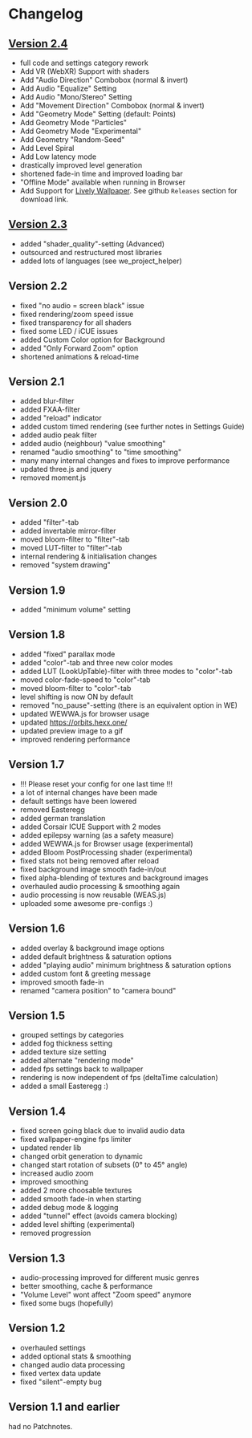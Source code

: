 # Changelog

## [Version 2.4](https://github.com/hexxone/audiorbits/releases/tag/2.4)

- full code and settings category rework
- Add VR (WebXR) Support with shaders
- Add "Audio Direction" Combobox (normal & invert)
- Add Audio "Equalize" Setting
- Add Audio "Mono/Stereo" Setting
- Add "Movement Direction" Combobox (normal & invert)
- Add "Geometry Mode" Setting (default: Points)
- Add Geometry Mode "Particles"
- Add Geometry Mode "Experimental"
- Add Geometry "Random-Seed"
- Add Level Spiral
- Add Low latency mode
- drastically improved level generation
- shortened fade-in time and improved loading bar
- "Offline Mode" available when running in Browser
- Add Support for [Lively Wallpaper](https://github.com/rocksdanister/lively). See github `Releases` section for download link.

## [Version 2.3](https://github.com/hexxone/audiorbits/releases/tag/2.3)

- added "shader_quality"-setting (Advanced)
- outsourced and restructured most libraries
- added lots of languages (see we_project_helper)

## Version 2.2

- fixed "no audio = screen black" issue
- fixed rendering/zoom speed issue
- fixed transparency for all shaders
- fixed some LED / iCUE issues
- added Custom Color option for Background
- added "Only Forward Zoom" option
- shortened animations & reload-time

## Version 2.1

- added blur-filter
- added FXAA-filter
- added "reload" indicator
- added custom timed rendering (see further notes in Settings Guide)
- added audio peak filter
- added audio (neighbour) "value smoothing"
- renamed "audio smoothing" to "time smoothing"
- many many internal changes and fixes to improve performance
- updated three.js and jquery
- removed moment.js

## Version 2.0

- added "filter"-tab
- added invertable mirror-filter
- moved bloom-filter to "filter"-tab
- moved LUT-filter to "filter"-tab
- internal rendering & initialisation changes
- removed "system drawing"

## Version 1.9

- added "minimum volume" setting

## Version 1.8

- added "fixed" parallax mode
- added "color"-tab and three new color modes
- added LUT (LookUpTable)-filter with three modes to "color"-tab
- moved color-fade-speed to "color"-tab
- moved bloom-filter to "color"-tab
- level shifting is now ON by default
- removed "no_pause"-setting (there is an equivalent option in WE)
- updated WEWWA.js for browser usage
- updated <https://orbits.hexx.one/>
- updated preview image to a gif
- improved rendering performance

## Version 1.7

- !!! Please reset your config for one last time !!!
- a lot of internal changes have been made
- default settings have been lowered
- removed Easteregg
- added german translation
- added Corsair ICUE Support with 2 modes
- added epilepsy warning (as a safety measure)
- added WEWWA.js for Browser usage (experimental)
- added Bloom PostProcessing shader (experimental)
- fixed stats not being removed after reload
- fixed background image smooth fade-in/out
- fixed alpha-blending of textures and background images
- overhauled audio processing & smoothing again
- audio processing is now reusable (WEAS.js)
- uploaded some awesome pre-configs :)

## Version 1.6

- added overlay & background image options
- added default brightness & saturation options
- added "playing audio" minimum brightness & saturation options
- added custom font & greeting message
- improved smooth fade-in
- renamed "camera position" to "camera bound"

## Version 1.5

- grouped settings by categories
- added fog thickness setting
- added texture size setting
- added alternate "rendering mode"
- added fps settings back to wallpaper
- rendering is now independent of fps (deltaTime calculation)
- added a small Easteregg :)

## Version 1.4

- fixed screen going black due to invalid audio data
- fixed wallpaper-engine fps limiter
- updated render lib
- changed orbit generation to dynamic
- changed start rotation of subsets (0° to 45° angle)
- increased audio zoom
- improved smoothing
- added 2 more choosable textures
- added smooth fade-in when starting
- added debug mode & logging
- added "tunnel" effect (avoids camera blocking)
- added level shifting (experimental)
- removed progression

## Version 1.3

- audio-processing improved for different music genres
- better smoothing, cache & performance
- "Volume Level" wont affect "Zoom speed" anymore
- fixed some bugs (hopefully)

## Version 1.2

- overhauled settings
- added optional stats & smoothing
- changed audio data processing
- fixed vertex data update
- fixed "silent"-empty bug

## Version 1.1 and earlier

had no Patchnotes.
